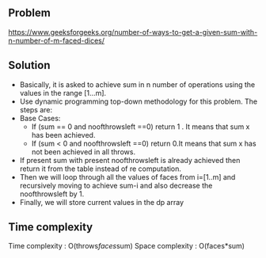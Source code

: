 ## Problem

https://www.geeksforgeeks.org/number-of-ways-to-get-a-given-sum-with-n-number-of-m-faced-dices/

## Solution

- Basically, it is asked to achieve sum in n number of operations using the values in the range [1…m].
- Use dynamic programming top-down methodology for this problem. The steps are:
- Base Cases:
  - If (sum == 0 and noofthrowsleft ==0) return 1 . It means that sum x has
    been achieved.
  - If (sum < 0 and noofthrowsleft ==0) return 0.It means that sum x has not
    been achieved in all throws.
- If present sum with present noofthrowsleft is already achieved then return it from the table instead of re computation.
- Then we will loop through all the values of faces from i=[1..m] and recursively moving to achieve sum-i and also decrease the noofthrowsleft by 1.
- Finally, we will store current values in the dp array

## Time complexity

Time complexity : O(throws*faces*sum)
Space complexity : O(faces\*sum)
